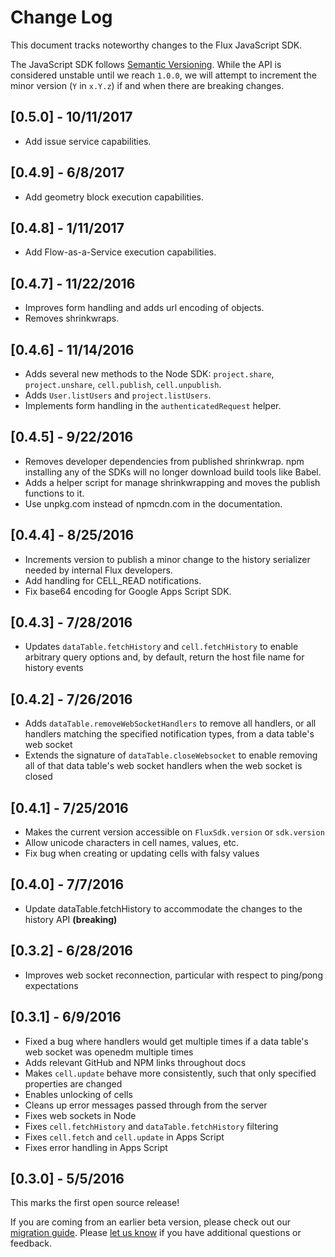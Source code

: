 # Change Log

This document tracks noteworthy changes to the Flux JavaScript SDK.

The JavaScript SDK follows [Semantic Versioning](http://semver.org).
While the API is considered unstable until we reach `1.0.0`, we will attempt
to increment the minor version (`Y` in `x.Y.z`) if and when there are
breaking changes.

## [0.5.0] - 10/11/2017

* Add issue service capabilities.

## [0.4.9] - 6/8/2017

* Add geometry block execution capabilities.

## [0.4.8] - 1/11/2017

* Add Flow-as-a-Service execution capabilities.

## [0.4.7] - 11/22/2016

* Improves form handling and adds url encoding of objects.
* Removes shrinkwraps.

## [0.4.6] - 11/14/2016

* Adds several new methods to the Node SDK: `project.share`, `project.unshare`,
  `cell.publish`, `cell.unpublish`.
* Adds `User.listUsers` and `project.listUsers`.
* Implements form handling in the `authenticatedRequest` helper.

## [0.4.5] - 9/22/2016

* Removes developer dependencies from published shrinkwrap. npm installing any
  of the SDKs will no longer download build tools like Babel.
* Adds a helper script for manage shrinkwrapping and moves the publish functions
  to it.
* Use unpkg.com instead of npmcdn.com in the documentation.

## [0.4.4] - 8/25/2016

* Increments version to publish a minor change to the history serializer needed
  by internal Flux developers.
* Add handling for CELL\_READ notifications.
* Fix base64 encoding for Google Apps Script SDK.

## [0.4.3] - 7/28/2016

* Updates `dataTable.fetchHistory` and `cell.fetchHistory` to enable
arbitrary query options and, by default, return the host file name for
history events

## [0.4.2] - 7/26/2016

* Adds `dataTable.removeWebSocketHandlers` to remove all handlers, or all
handlers matching the specified notification types, from a data table's web
socket
* Extends the signature of `dataTable.closeWebsocket` to enable removing all
of that data table's web socket handlers when the web socket is closed

## [0.4.1] - 7/25/2016

* Makes the current version accessible on `FluxSdk.version` or `sdk.version`
* Allow unicode characters in cell names, values, etc.
* Fix bug when creating or updating cells with falsy values

## [0.4.0] - 7/7/2016

* Update dataTable.fetchHistory to accommodate the changes to the history API **(breaking)**

## [0.3.2] - 6/28/2016

* Improves web socket reconnection, particular with respect to ping/pong expectations

## [0.3.1] - 6/9/2016

* Fixed a bug where handlers would get multiple times if a data table's web socket was openedm
multiple times
* Adds relevant GitHub and NPM links throughout docs
* Makes `cell.update` behave more consistently, such that only specified properties are changed
* Enables unlocking of cells
* Cleans up error messages passed through from the server
* Fixes web sockets in Node
* Fixes `cell.fetchHistory` and `dataTable.fetchHistory` filtering
* Fixes `cell.fetch` and `cell.update` in Apps Script
* Fixes error handling in Apps Script

## [0.3.0] - 5/5/2016

This marks the first open source release!

If you are coming from an earlier beta version, please check out our
[migration guide](https://flux.gitbooks.io/flux-javascript-sdk/content/docs/Migration.html).
Please [let us know](mailto:sdk@flux.io) if you have additional questions or feedback.
